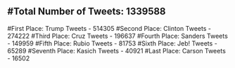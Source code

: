 #Total Number of Tweets: 1339588 
---
#First Place: Trump Tweets - 514305
#Second Place: Clinton Tweets - 274222
#Third Place: Cruz Tweets - 196637
#Fourth Place: Sanders Tweets - 149959
#Fifth Place: Rubio Tweets - 81753
#Sixth Place: Jeb! Tweets - 65289
#Seventh Place: Kasich Tweets - 40921
#Last Place: Carson Tweets - 16502
